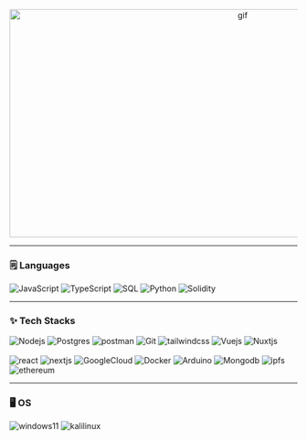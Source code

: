 <p align="center">
  <img src="https://media.tenor.com/_VbCfZuqmA0AAAAC/anime-kimi-no-na-wa.gif" alt="gif" width="800" height="400">
</p>


-----
### 🗒️ Languages

![JavaScript](https://img.shields.io/badge/-JavaScript-000?&logo=JavaScript)
![TypeScript](https://img.shields.io/badge/-TypeScript-000?&logo=TypeScript)
![SQL](https://img.shields.io/badge/-SQL-000?&logo=postgresql)
![Python](https://img.shields.io/badge/-Python-000?&logo=Python)
![Solidity](https://img.shields.io/badge/-Solidity-000?&logo=solidity)


-----
### ✨ Tech Stacks

![Nodejs](https://img.shields.io/badge/-Nodejs-000?&logo=node.js)
![Postgres](https://img.shields.io/badge/-Postgresql-000?&logo=postgresql)
![postman](https://img.shields.io/badge/-Postman-000?&logo=postman)
![Git](https://img.shields.io/badge/-Git-000?&logo=git)
![tailwindcss](https://img.shields.io/badge/-tailwindcss-000?&logo=tailwindcss)
![Vuejs](https://img.shields.io/badge/-Vuejs-000?&logo=Vue.js)
![Nuxtjs](https://img.shields.io/badge/-Nuxtjs-000?&logo=Nuxt.js)
<br>
<br>
![react](https://img.shields.io/badge/-React-000?&logo=react)
![nextjs](https://img.shields.io/badge/-Nextjs-000?&logo=Next.js)
![GoogleCloud](https://img.shields.io/badge/-GCP-000?&logo=googlecloud)
![Docker](https://img.shields.io/badge/-Docker-000?&logo=Docker)
![Arduino](https://img.shields.io/badge/-Arduino-000?&logo=arduino)
![Mongodb](https://img.shields.io/badge/-Mongodb-000?&logo=mongodb)
![ipfs](https://img.shields.io/badge/-Ipfs-000?&logo=ipfs)
![ethereum](https://img.shields.io/badge/-Ethereum-000?&logo=ethereum)

-----
### 🖥️ OS

![windows11](https://img.shields.io/badge/-Windows-000?&logo=windows11)
![kalilinux](https://img.shields.io/badge/-Kalilinux-000?&logo=kalilinux)
